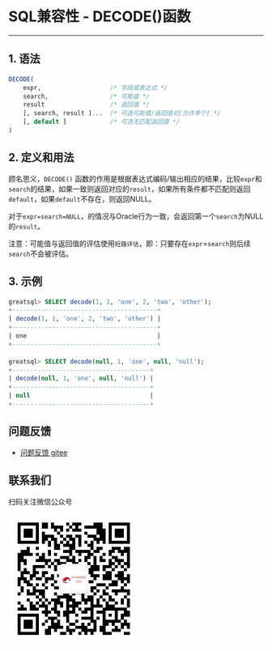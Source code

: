 # SQL兼容性 - DECODE()函数
---

## 1. 语法

```sql
DECODE(
    expr,                   /* 字段或表达式 */
    search,                 /* 可能值 */
    result                  /* 返回值 */
    [, search, result ]...  /* 可选可能值/返回值对[允许多个] */
    [, default ]            /* 可选无匹配返回值 */
)
```

## 2. 定义和用法
顾名思义，`DECODE()` 函数的作用是根据表达式编码/输出相应的结果，比较`expr`和`search`的结果，如果一致则返回对应的`result`，如果所有条件都不匹配则返回`default`，如果`default`不存在，则返回NULL。

对于`expr=search=NULL`，的情况与Oracle行为一致，会返回第一个`search`为NULL的`result`。

注意：可能值与返回值的评估使用`短路评估`，即：只要存在`expr`=`search`则后续`search`不会被评估。

## 3. 示例
```sql
greatsql> SELECT decode(1, 1, 'one', 2, 'two', 'other');
+----------------------------------------+
| decode(1, 1, 'one', 2, 'two', 'other') |
+----------------------------------------+
| one                                    |
+----------------------------------------+

greatsql> SELECT decode(null, 1, 'one', null, 'null');
+--------------------------------------+
| decode(null, 1, 'one', null, 'null') |
+--------------------------------------+
| null                                 |
+--------------------------------------+
```

**问题反馈**
---
- [问题反馈 gitee](https://gitee.com/GreatSQL/GreatSQL-Manual/issues)


**联系我们**
---

扫码关注微信公众号

![greatsql-wx](../greatsql-wx.jpg)
